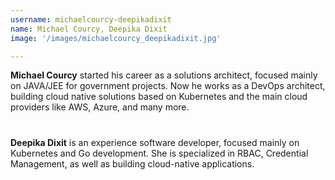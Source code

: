 ```yaml
---
username: michaelcourcy-deepikadixit
name: Michael Courcy, Deepika Dixit
image: '/images/michaelcourcy_deepikadixit.jpg'

---
```


**Michael Courcy** started his career as a solutions architect, focused mainly on JAVA/JEE for government projects. Now he works as a DevOps architect, building cloud native solutions based on Kubernetes and the main cloud providers like AWS, Azure, and many more.

#  ###

**Deepika Dixit** is an experience software developer, focused mainly on Kubernetes and Go development. She is specialized in RBAC, Credential Management, as well as building cloud-native applications.